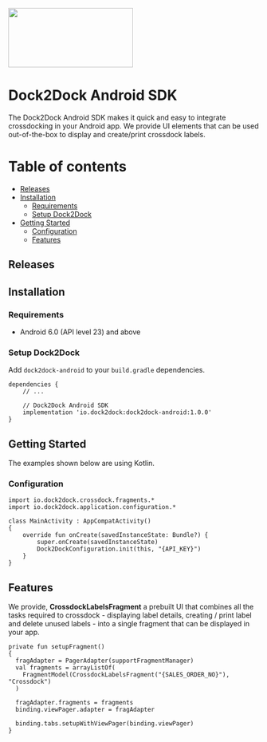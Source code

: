 [<img width="250" height="119" src="https://github.com/dock2dock/dock2dock-android/assets/20273969/f7ea7c93-59c1-45cb-875d-957e7d400c3f"/>](https://dock2dock.io)

# Dock2Dock Android SDK

The Dock2Dock Android SDK makes it quick and easy to integrate crossdocking in your Android app. We provide UI elements that can be used out-of-the-box to display and create/print crossdock labels.

Table of contents
=================

<!--ts-->
   * [Releases](#releases)
   * [Installation](#installation)
      * [Requirements](#requirements)
      * [Setup Dock2Dock](#setup-dock2dock)
   * [Getting Started](#getting-started)
      * [Configuration](#configuration)
      * [Features](#features)
<!--te-->

## Releases
<!-- * The [changelog](CHANGELOG.md) provides a summary of changes in each release.
* The [migration guide](MIGRATING.md) provides instructions on upgrading from older versions. -->

## Installation

### Requirements

- Android 6.0 (API level 23) and above

### Setup Dock2Dock

Add `dock2dock-android` to your `build.gradle` dependencies.

```
dependencies {
    // ...
    
    // Dock2Dock Android SDK
    implementation 'io.dock2dock:dock2dock-android:1.0.0'
}
```

## Getting Started

The examples shown below are using Kotlin.

### Configuration

```
import io.dock2dock.crossdock.fragments.*
import io.dock2dock.application.configuration.*

class MainActivity : AppCompatActivity() 
{
    override fun onCreate(savedInstanceState: Bundle?) {
        super.onCreate(savedInstanceState)
        Dock2DockConfiguration.init(this, "{API_KEY}")
    }
}
```

## Features

We provide, **CrossdockLabelsFragment** a prebuilt UI that combines all the tasks required to crossdock - displaying label details, creating / print  label and delete unused labels - into a single fragment that can be displayed in your app.

```
private fun setupFragment() 
{
  fragAdapter = PagerAdapter(supportFragmentManager)
  val fragments = arrayListOf(
    FragmentModel(CrossdockLabelsFragment("{SALES_ORDER_NO}"), "Crossdock")
  )

  fragAdapter.fragments = fragments
  binding.viewPager.adapter = fragAdapter

  binding.tabs.setupWithViewPager(binding.viewPager)
}
```



